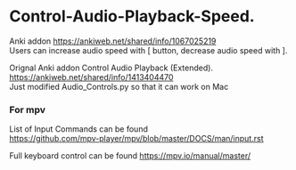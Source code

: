 # Control-Audio-Playback-Speed.  
Anki addon https://ankiweb.net/shared/info/1067025219  
Users can increase audio speed with [ button, decrease audio speed with ].
 
Orignal Anki addon Control Audio Playback (Extended).  
https://ankiweb.net/shared/info/1413404470   
Just modified Audio_Controls.py so that it can work on Mac

### For mpv    
List of Input Commands can be found    
https://github.com/mpv-player/mpv/blob/master/DOCS/man/input.rst   
   
Full keyboard control can be found https://mpv.io/manual/master/
